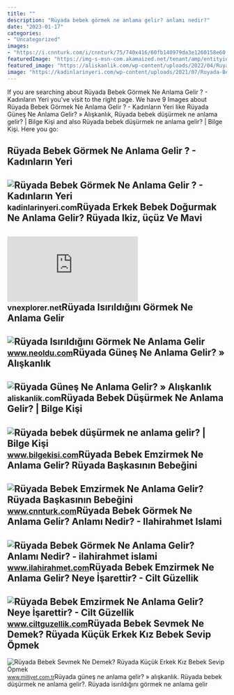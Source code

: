 ```yaml
---
title: ""
description: "Rüyada bebek görmek ne anlama gelir? anlamı nedir?"
date: "2023-01-17"
categories:
- "Uncategorized"
images:
- "https://i.cnnturk.com/i/cnnturk/75/740x416/60fb140979da3e1260158e60.jpg"
featuredImage: "https://img-s-msn-com.akamaized.net/tenant/amp/entityid/AA1crdcF.img"
featured_image: "https://aliskanlik.com/wp-content/uploads/2022/04/Ruyada-Gunes-Ne-Anlama-Gelir.jpeg"
image: "https://kadinlarinyeri.com/wp-content/uploads/2021/07/Ruyada-Bebek-Gormek.jpg"
---
```


If you are searching about Rüyada Bebek Görmek Ne Anlama Gelir ? - Kadınların Yeri you've visit to the right page. We have 9 Images about Rüyada Bebek Görmek Ne Anlama Gelir ? - Kadınların Yeri like Rüyada Güneş Ne Anlama Gelir? » Alışkanlık, Rüyada bebek düşürmek ne anlama gelir? | Bilge Kişi and also Rüyada bebek düşürmek ne anlama gelir? | Bilge Kişi. Here you go:

Rüyada Bebek Görmek Ne Anlama Gelir ? - Kadınların Yeri
-------------------------------------------------------

 ![Rüyada Bebek Görmek Ne Anlama Gelir ? - Kadınların Yeri](https://kadinlarinyeri.com/wp-content/uploads/2021/07/Ruyada-Bebek-Gormek.jpg) <small>kadinlarinyeri.com</small>Rüyada Erkek Bebek Doğurmak Ne Anlama Gelir? Rüyada Ikiz, üçüz Ve Mavi
----------------------------------------------------------------------

 ![Rüyada erkek bebek doğurmak ne anlama gelir? Rüyada ikiz, üçüz ve mavi](https://img-s-msn-com.akamaized.net/tenant/amp/entityid/AA1crdcF.img) <small>vnexplorer.net</small>Rüyada Isırıldığını Görmek Ne Anlama Gelir
------------------------------------------

 ![Rüyada Isırıldığını Görmek Ne Anlama Gelir](https://d.neoldu.com/news/19443.jpg) <small>www.neoldu.com</small>Rüyada Güneş Ne Anlama Gelir? » Alışkanlık
------------------------------------------

 ![Rüyada Güneş Ne Anlama Gelir? » Alışkanlık](https://aliskanlik.com/wp-content/uploads/2022/04/Ruyada-Gunes-Ne-Anlama-Gelir.jpeg) <small>aliskanlik.com</small>Rüyada Bebek Düşürmek Ne Anlama Gelir? | Bilge Kişi
---------------------------------------------------

 ![Rüyada bebek düşürmek ne anlama gelir? | Bilge Kişi](https://www.bilgekisi.com/wp-content/uploads/2020/10/ruyada-bebek-dusurmek-ne-anlama-gelir-rctZkUpY.jpg) <small>www.bilgekisi.com</small>Rüyada Bebek Emzirmek Ne Anlama Gelir? Rüyada Başkasının Bebeğini
-----------------------------------------------------------------

 ![Rüyada Bebek Emzirmek Ne Anlama Gelir? Rüyada Başkasının Bebeğini](https://i.cnnturk.com/i/cnnturk/75/740x416/60fb140979da3e1260158e60.jpg) <small>www.cnnturk.com</small>Rüyada Bebek Görmek Ne Anlama Gelir? Anlamı Nedir? - Ilahirahmet Islami
-----------------------------------------------------------------------

 ![Rüyada Bebek Görmek Ne Anlama Gelir? Anlamı Nedir? - ilahirahmet islami](https://www.ilahirahmet.com/wp-content/uploads/2015/11/Rüyada-Bebek-Görmek-Ne-Anlama-Gelir.jpg) <small>www.ilahirahmet.com</small>Rüyada Bebek Emzirmek Ne Anlama Gelir? Neye İşarettir? - Cilt Güzellik
----------------------------------------------------------------------

 ![Rüyada Bebek Emzirmek Ne Anlama Gelir? Neye İşarettir? - Cilt Güzellik](https://www.ciltguzellik.com/wp-content/uploads/2020/05/ruyada-bebek-emzirmek-ne-anlama-gelir.jpg) <small>www.ciltguzellik.com</small>Rüyada Bebek Sevmek Ne Demek? Rüyada Küçük Erkek Kız Bebek Sevip Öpmek
----------------------------------------------------------------------

 ![Rüyada Bebek Sevmek Ne Demek? Rüyada Küçük Erkek Kız Bebek Sevip Öpmek](https://i2.milimaj.com/i/milliyet/75/0x0/5f1a27be55427f06ec71d3ac.jpg) <small>www.milliyet.com.tr</small>Rüyada güneş ne anlama gelir? » alışkanlık. Rüyada bebek düşürmek ne anlama gelir?. Rüyada isırıldığını görmek ne anlama gelir
